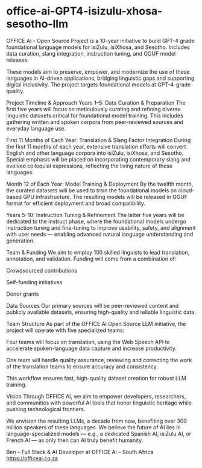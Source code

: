 # office-ai-GPT4-isizulu-xhosa-sesotho-llm
OFFICE Ai - Open Source Project is a 10-year initiative to build GPT-4 grade foundational language models for isiZulu, isiXhosa, and Sesotho. Includes data curation, slang integration, instruction tuning, and GGUF model releases.



These models aim to preserve, empower, and modernize the use of these languages in AI-driven applications, bridging linguistic gaps and supporting digital inclusivity. The project targets foundational models at GPT-4-grade quality.

Project Timeline & Approach
Years 1–5: Data Curation & Preparation
The first five years will focus on meticulously curating and refining diverse linguistic datasets critical for foundational model training. This includes gathering written and spoken corpora from peer-reviewed sources and everyday language use.

First 11 Months of Each Year: Translation & Slang Factor Integration
During the first 11 months of each year, extensive translation efforts will convert English and other language corpora into isiZulu, isiXhosa, and Sesotho.
Special emphasis will be placed on incorporating contemporary slang and evolved colloquial expressions, reflecting the living nature of these languages.

Month 12 of Each Year: Model Training & Deployment
By the twelfth month, the curated datasets will be used to train the foundational models on cloud-based GPU infrastructure. The resulting models will be released in GGUF format for efficient deployment and broad compatibility.

Years 5–10: Instruction Tuning & Refinement
The latter five years will be dedicated to the instruct phase, where the foundational models undergo instruction tuning and fine-tuning to improve usability, safety, and alignment with user needs — enabling advanced natural language understanding and generation.

Team & Funding
We aim to employ 100 skilled linguists to lead translation, annotation, and validation.
Funding will come from a combination of:

Crowdsourced contributions

Self-funding initiatives

Donor grants

Data Sources
Our primary sources will be peer-reviewed content and publicly available datasets, ensuring high-quality and reliable linguistic data.

Team Structure
As part of the OFFICE Ai Open Source LLM initiative, the project will operate with five specialized teams:

Four teams will focus on translation, using the Web Speech API to accelerate spoken-language data capture and increase productivity.

One team will handle quality assurance, reviewing and correcting the work of the translation teams to ensure accuracy and consistency.

This workflow ensures fast, high-quality dataset creation for robust LLM training.

Vision
Through OFFICE Ai, we aim to empower developers, researchers, and communities with powerful AI tools that honor linguistic heritage while pushing technological frontiers.

We envision the resulting LLMs, a decade from now, benefiting over 300 million speakers of these languages.
We believe the future of AI lies in language-specialized models — e.g., a dedicated Spanish AI, isiZulu AI, or French AI — as only then can AI truly benefit humanity.

Ben – Full Stack & AI Developer at
OFFICE Ai – South Africa
https://officeai.co.za
